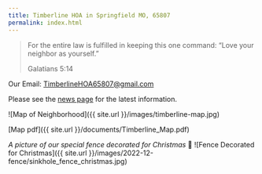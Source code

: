 ```yaml
---
title: Timberline HOA in Springfield MO, 65807
permalink: index.html
---
```


> For the entire law is fulfilled in keeping this one command: “Love your neighbor as yourself.”
>
> Galatians 5:14

Our Email: [TimberlineHOA65807@gmail.com](mailto:timberlinehoa65807@gmail.com)

Please see the [news page]({{site.url}}/news.html) for the latest information.

![Map of Neighborhood]({{ site.url }}/images/timberline-map.jpg)

[Map pdf]({{ site.url }}/documents/Timberline_Map.pdf)

_A picture of our special fence decorated for Christmas_ 🎅
![Fence Decorated for Christmas]({{ site.url }}/images/2022-12-fence/sinkhole_fence_christmas.jpg)
